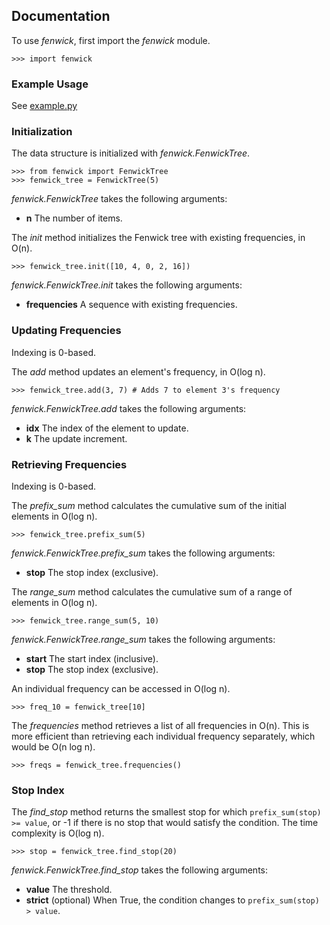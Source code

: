 ﻿Documentation
-------------

To use *fenwick*, first import the *fenwick* module.

    >>> import fenwick
    
### Example Usage

See [example.py](example.py)

### Initialization

The data structure is initialized with *fenwick.FenwickTree*.
    
    >>> from fenwick import FenwickTree
    >>> fenwick_tree = FenwickTree(5)

*fenwick.FenwickTree* takes the following arguments:

* **n** The number of items.

The *init* method initializes the Fenwick tree with existing frequencies,
in O(n).

    >>> fenwick_tree.init([10, 4, 0, 2, 16])

*fenwick.FenwickTree.init* takes the following arguments:

* **frequencies** A sequence with existing frequencies.

### Updating Frequencies

Indexing is 0-based.

The *add* method updates an element's frequency, in O(log n).

    >>> fenwick_tree.add(3, 7) # Adds 7 to element 3's frequency

*fenwick.FenwickTree.add* takes the following arguments:

* **idx** The index of the element to update.
* **k** The update increment.

### Retrieving Frequencies

Indexing is 0-based.

The *prefix_sum* method calculates the cumulative sum of the initial elements
in O(log n).

    >>> fenwick_tree.prefix_sum(5)

*fenwick.FenwickTree.prefix_sum* takes the following arguments:

* **stop** The stop index (exclusive).

The *range_sum* method calculates the cumulative sum of a range of elements
in O(log n).

    >>> fenwick_tree.range_sum(5, 10)

*fenwick.FenwickTree.range_sum* takes the following arguments:

* **start** The start index (inclusive).
* **stop** The stop index (exclusive).

An individual frequency can be accessed in O(log n).

    >>> freq_10 = fenwick_tree[10]

The *frequencies* method retrieves a list of all frequencies in O(n). This
is more efficient than retrieving each individual frequency separately, which
would be O(n log n).

    >>> freqs = fenwick_tree.frequencies()

### Stop Index

The *find_stop* method returns the smallest stop for which `prefix_sum(stop) >= value`,
or -1 if there is no stop that would satisfy the condition. The time complexity
is O(log n).

    >>> stop = fenwick_tree.find_stop(20)

*fenwick.FenwickTree.find_stop* takes the following arguments:

* **value** The threshold.
* **strict** (optional) When True, the condition changes to `prefix_sum(stop) > value`.
